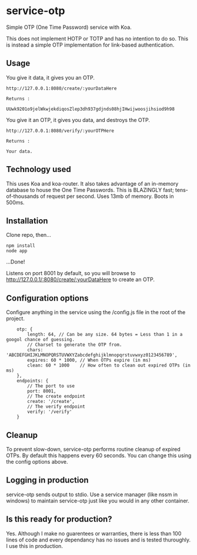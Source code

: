 # service-otp
Simple OTP (One Time Password) service with Koa.

This does not implement HOTP or TOTP and has no intention to do so. This is instead a simple OTP implementation for link-based authentication.

## Usage
You give it data, it gives you an OTP.
```
http://127.0.0.1:8080/create/:yourDataHere

Returns :

UUwk9201o9jelWkwjekdiqosZlep3dh937gdjnds08hjIHwijwoosjihsiod9h98
```
You give it an OTP, it gives you data, and destroys the OTP.
```
http://127.0.0.1:8080/verify/:yourOTPHere

Returns :

Your data.

```

## Technology used
This uses Koa and koa-router.  It also takes advantage of an in-memory database to house the One Time Passwords.  This is BLAZINGLY fast; tens-of-thousands of request per second. Uses 13mb of memory.  Boots in 500ms.

## Installation
Clone repo, then...
```
npm install
node app
```
...Done!

Listens on port 8001 by default, so you will browse to http://127.0.0.1/:8080/create/:yourDataHere to create an OTP.


## Configuration options
Configure anything in the service using the /config.js file in the root of the project.

```
    otp: {
        length: 64, // Can be any size. 64 bytes = Less than 1 in a googol chance of guessing.
        // Charset to generate the OTP from.
        chars: 'ABCDEFGHIJKLMNOPQRSTUVWXYZabcdefghijklmnopqrstuvwxyz0123456789',
        expires: 60 * 1000, // When OTPs expire (in ms)
        clean: 60 * 1000    // How often to clean out expired OTPs (in ms)
    },
    endpoints: {
        // The port to use
        port: 8001,
        // The create endpoint
        create: '/create',
        // The verify endpoint
        verify: '/verify'
    }
```
## Cleanup
To prevent slow-down, service-otp performs routine cleanup of expired OTPs. By default this happens every 60 seconds. You can change this using the config options above.

## Logging in production
service-otp sends output to stdio.  Use a service manager (like nssm in windows) to maintain service-otp just like you would in any other container.

## Is this ready for production?
Yes. Although I make no guarentees or warranties, there is less than 100 lines of code and every dependancy has no issues and is tested thuroughly. I use this in production.
